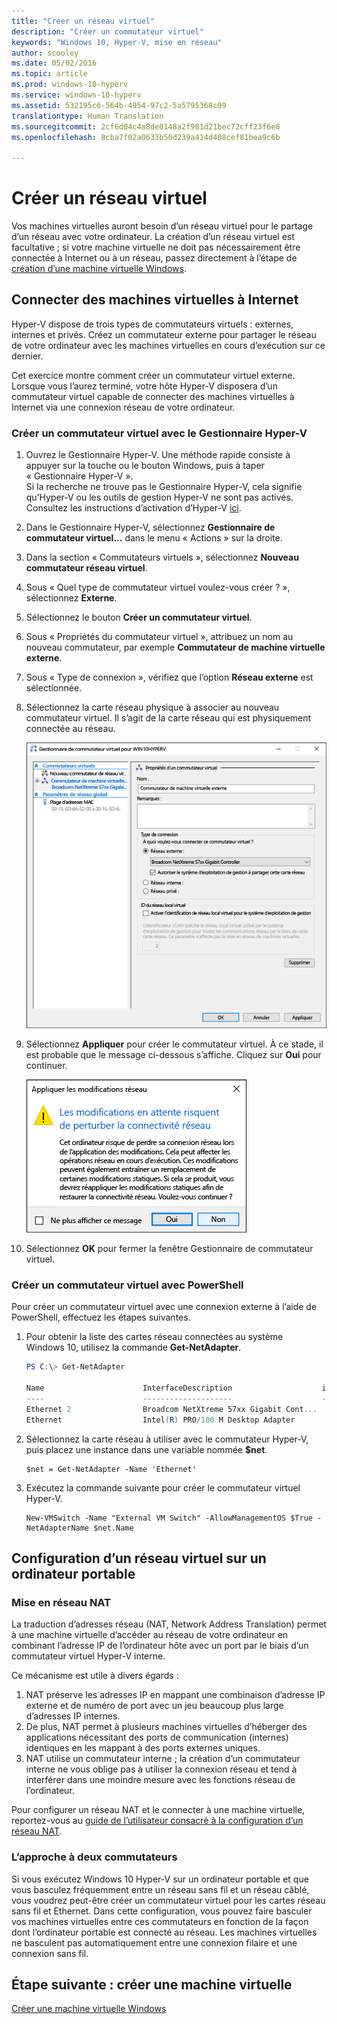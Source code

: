 ```yaml
---
title: "Créer un réseau virtuel"
description: "Créer un commutateur virtuel"
keywords: "Windows 10, Hyper-V, mise en réseau"
author: scooley
ms.date: 05/02/2016
ms.topic: article
ms.prod: windows-10-hyperv
ms.service: windows-10-hyperv
ms.assetid: 532195c6-564b-4954-97c2-5a5795368c09
translationtype: Human Translation
ms.sourcegitcommit: 2cf6d04c4a8de0148a2f981d21bec72cff23f6e8
ms.openlocfilehash: 8cba7f02a0633b50d239a414d408cef81bea9c6b

---
```


# Créer un réseau virtuel

Vos machines virtuelles auront besoin d’un réseau virtuel pour le partage d’un réseau avec votre ordinateur.  La création d’un réseau virtuel est facultative ; si votre machine virtuelle ne doit pas nécessairement être connectée à Internet ou à un réseau, passez directement à l’étape de [création d’une machine virtuelle Windows](create-virtual-machine.md).


## Connecter des machines virtuelles à Internet

Hyper-V dispose de trois types de commutateurs virtuels : externes, internes et privés. Créez un commutateur externe pour partager le réseau de votre ordinateur avec les machines virtuelles en cours d’exécution sur ce dernier.

Cet exercice montre comment créer un commutateur virtuel externe. Lorsque vous l’aurez terminé, votre hôte Hyper-V disposera d’un commutateur virtuel capable de connecter des machines virtuelles à Internet via une connexion réseau de votre ordinateur. 

### Créer un commutateur virtuel avec le Gestionnaire Hyper-V

1. Ouvrez le Gestionnaire Hyper-V.  Une méthode rapide consiste à appuyer sur la touche ou le bouton Windows, puis à taper « Gestionnaire Hyper-V ».  
Si la recherche ne trouve pas le Gestionnaire Hyper-V, cela signifie qu’Hyper-V ou les outils de gestion Hyper-V ne sont pas activés.  Consultez les instructions d’activation d’Hyper-V [ici](enable-hyper-v.md).

2. Dans le Gestionnaire Hyper-V, sélectionnez **Gestionnaire de commutateur virtuel...** dans le menu « Actions » sur la droite.

3. Dans la section « Commutateurs virtuels », sélectionnez **Nouveau commutateur réseau virtuel**.

4. Sous « Quel type de commutateur virtuel voulez-vous créer ? », sélectionnez **Externe**.

5. Sélectionnez le bouton **Créer un commutateur virtuel**.

6. Sous « Propriétés du commutateur virtuel », attribuez un nom au nouveau commutateur, par exemple **Commutateur de machine virtuelle externe**.

7. Sous « Type de connexion », vérifiez que l’option **Réseau externe** est sélectionnée.

8. Sélectionnez la carte réseau physique à associer au nouveau commutateur virtuel. Il s’agit de la carte réseau qui est physiquement connectée au réseau.  

    ![](media/newSwitch_upd.png)

9. Sélectionnez **Appliquer** pour créer le commutateur virtuel. À ce stade, il est probable que le message ci-dessous s’affiche. Cliquez sur **Oui** pour continuer.

    ![](media/pen_changes_upd.png)  

10. Sélectionnez **OK** pour fermer la fenêtre Gestionnaire de commutateur virtuel.


### Créer un commutateur virtuel avec PowerShell

Pour créer un commutateur virtuel avec une connexion externe à l’aide de PowerShell, effectuez les étapes suivantes. 

1. Pour obtenir la liste des cartes réseau connectées au système Windows 10, utilisez la commande **Get-NetAdapter**.

    ```powershell
    PS C:\> Get-NetAdapter

    Name                      InterfaceDescription                    ifIndex Status       MacAddress             LinkSpeed
    ----                      --------------------                    ------- ------       ----------             ---------
    Ethernet 2                Broadcom NetXtreme 57xx Gigabit Cont...       5 Up           BC-30-5B-A8-C1-7F         1 Gbps
    Ethernet                  Intel(R) PRO/100 M Desktop Adapter            3 Up           00-0E-0C-A8-DC-31        10 Mbps  
    ```

2. Sélectionnez la carte réseau à utiliser avec le commutateur Hyper-V, puis placez une instance dans une variable nommée **$net**.

    ```
    $net = Get-NetAdapter -Name 'Ethernet'
    ```

3. Exécutez la commande suivante pour créer le commutateur virtuel Hyper-V.

    ```
    New-VMSwitch -Name "External VM Switch" -AllowManagementOS $True -NetAdapterName $net.Name
    ```

## Configuration d’un réseau virtuel sur un ordinateur portable

### Mise en réseau NAT
La traduction d’adresses réseau (NAT, Network Address Translation) permet à une machine virtuelle d’accéder au réseau de votre ordinateur en combinant l’adresse IP de l’ordinateur hôte avec un port par le biais d’un commutateur virtuel Hyper-V interne.

Ce mécanisme est utile à divers égards :
1. NAT préserve les adresses IP en mappant une combinaison d’adresse IP externe et de numéro de port avec un jeu beaucoup plus large d’adresses IP internes. 
2. De plus, NAT permet à plusieurs machines virtuelles d’héberger des applications nécessitant des ports de communication (internes) identiques en les mappant à des ports externes uniques.
3. NAT utilise un commutateur interne ; la création d’un commutateur interne ne vous oblige pas à utiliser la connexion réseau et tend à interférer dans une moindre mesure avec les fonctions réseau de l’ordinateur.

Pour configurer un réseau NAT et le connecter à une machine virtuelle, reportez-vous au [guide de l’utilisateur consacré à la configuration d’un réseau NAT](../user-guide/setup-nat-network.md).

### L’approche à deux commutateurs
Si vous exécutez Windows 10 Hyper-V sur un ordinateur portable et que vous basculez fréquemment entre un réseau sans fil et un réseau câblé, vous voudrez peut-être créer un commutateur virtuel pour les cartes réseau sans fil et Ethernet. Dans cette configuration, vous pouvez faire basculer vos machines virtuelles entre ces commutateurs en fonction de la façon dont l’ordinateur portable est connecté au réseau. Les machines virtuelles ne basculent pas automatiquement entre une connexion filaire et une connexion sans fil.


## Étape suivante : créer une machine virtuelle
[Créer une machine virtuelle Windows](create-virtual-machine.md)



<!--HONumber=Jan17_HO2-->


